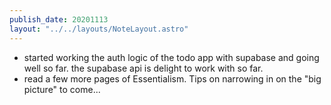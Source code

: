```yaml
---
publish_date: 20201113
layout: "../../layouts/NoteLayout.astro"
---
```

- started working the auth logic of the todo app with supabase and going well so far. the supabase api is delight to work with so far.
- read a few more pages of Essentialism. Tips on narrowing in on the "big picture" to come...
